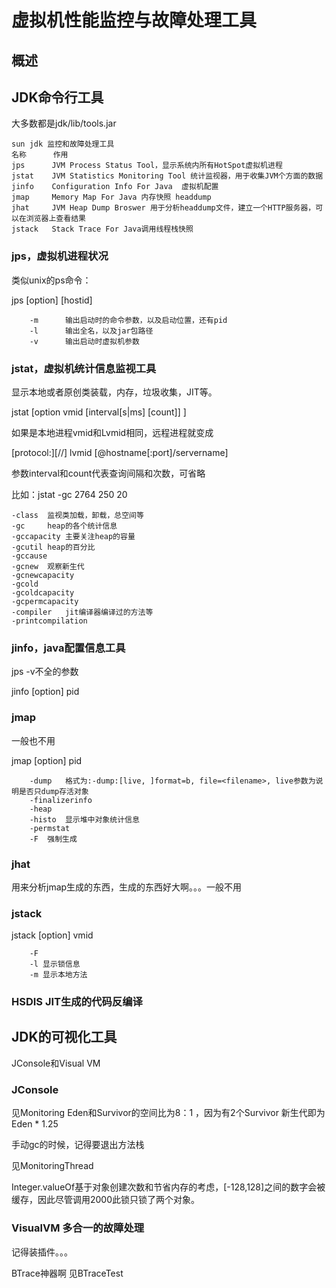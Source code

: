 # 虚拟机性能监控与故障处理工具

## 概述

## JDK命令行工具

大多数都是jdk/lib/tools.jar
    
    sun jdk 监控和故障处理工具
    名称      作用
    jps      JVM Process Status Tool，显示系统内所有HotSpot虚拟机进程
    jstat    JVM Statistics Monitoring Tool 统计监视器，用于收集JVM个方面的数据
    jinfo    Configuration Info For Java  虚拟机配置
    jmap     Memory Map For Java 内存快照 headdump
    jhat     JVM Heap Dump Broswer 用于分析headdump文件，建立一个HTTP服务器，可以在浏览器上查看结果
    jstack   Stack Trace For Java调用线程栈快照
    
### jps，虚拟机进程状况

类似unix的ps命令：

jps \[option\]  \[hostid\]

        -m      输出启动时的命令参数，以及启动位置，还有pid
        -l      输出全名，以及jar包路径
        -v      输出启动时虚拟机参数

### jstat，虚拟机统计信息监视工具

显示本地或者原创类装载，内存，垃圾收集，JIT等。

jstat \[option vmid \[interval\[s|ms\] \[count\]\] \]

如果是本地进程vmid和Lvmid相同，远程进程就变成

\[protocol:\]\[//\] lvmid \[@hostname\[:port\]/servername\]

参数interval和count代表查询间隔和次数，可省略

比如：jstat -gc 2764 250 20

    -class  监视类加载，卸载，总空间等
    -gc     heap的各个统计信息
    -gccapacity 主要关注heap的容量
    -gcutil heap的百分比
    -gccause
    -gcnew  观察新生代
    -gcnewcapacity
    -gcold
    -gcoldcapacity
    -gcpermcapacity
    -compiler   jit编译器编译过的方法等
    -printcompilation

### jinfo，java配置信息工具

jps -v不全的参数

jinfo \[option\] pid

### jmap

一般也不用
        
jmap \[option\] pid

        -dump   格式为:-dump:[live, ]format=b, file=<filename>, live参数为说明是否只dump存活对象
        -finalizerinfo  
        -heap
        -histo  显示堆中对象统计信息
        -permstat
        -F  强制生成
        
### jhat

用来分析jmap生成的东西，生成的东西好大啊。。。一般不用

### jstack

jstack \[option\] vmid

        -F
        -l 显示锁信息
        -m 显示本地方法
        
### HSDIS JIT生成的代码反编译
        
## JDK的可视化工具

JConsole和Visual VM

### JConsole

见Monitoring
Eden和Survivor的空间比为8：1 ，因为有2个Survivor 新生代即为Eden * 1.25

手动gc的时候，记得要退出方法栈

见MonitoringThread

Integer.valueOf基于对象创建次数和节省内存的考虑，\[-128,128\]之间的数字会被缓存，因此尽管调用2000此锁只锁了两个对象。

### VisualVM 多合一的故障处理

记得装插件。。。

BTrace神器啊
见BTraceTest 


    
     